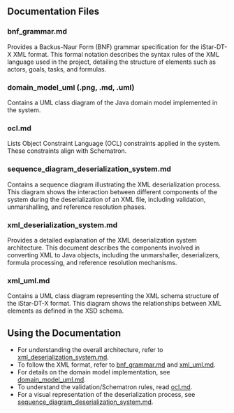 ## Documentation Files

### bnf_grammar.md
Provides a Backus-Naur Form (BNF) grammar specification for the iStar-DT-X XML format. This formal notation describes the syntax rules of the XML language used in the project, detailing the structure of elements such as actors, goals, tasks, and formulas.

### domain_model_uml (.png, .md, .uml)
Contains a UML class diagram of the Java domain model implemented in the system.

### ocl.md
Lists Object Constraint Language (OCL) constraints applied in the system. These constraints align with Schematron.

### sequence_diagram_deserialization_system.md
Contains a sequence diagram illustrating the XML deserialization process. This diagram shows the interaction between different components of the system during the deserialization of an XML file, including validation, unmarshalling, and reference resolution phases.

### xml_deserialization_system.md
Provides a detailed explanation of the XML deserialization system architecture. This document describes the components involved in converting XML to Java objects, including the unmarshaller, deserializers, formula processing, and reference resolution mechanisms.

### xml_uml.md
Contains a UML class diagram representing the XML schema structure of the iStar-DT-X format. This diagram shows the relationships between XML elements as defined in the XSD schema.

## Using the Documentation

- For understanding the overall architecture, refer to [xml_deserialization_system.md](https://github.com/nina2dv/istar-unmarshal/blob/main/docs/xml_deserialization_system.md).
- To follow the XML format, refer to [bnf_grammar.md](https://github.com/nina2dv/istar-unmarshal/blob/main/docs/bnf_grammar.md) and [xml_uml.md](https://github.com/nina2dv/istar-unmarshal/blob/main/docs/xml_uml.md).
- For details on the domain model implementation, see [domain_model_uml.md](https://github.com/nina2dv/istar-unmarshal/blob/main/docs/domain_model_uml.md).
- To understand the validation/Schematron rules, read [ocl.md](https://github.com/nina2dv/istar-unmarshal/blob/main/docs/ocl.md).
- For a visual representation of the deserialization process, see [sequence_diagram_deserialization_system.md](https://github.com/nina2dv/istar-unmarshal/blob/main/docs/sequence_diagram_deserialization_system.md).